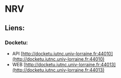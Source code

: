# NRV
## Liens:
### Docketu:
- API [http://docketu.iutnc.univ-lorraine.fr:44010](http://docketu.iutnc.univ-lorraine.fr:44010)
- WEB [http://docketu.iutnc.univ-lorraine.fr:44013](http://docketu.iutnc.univ-lorraine.fr:44013)
